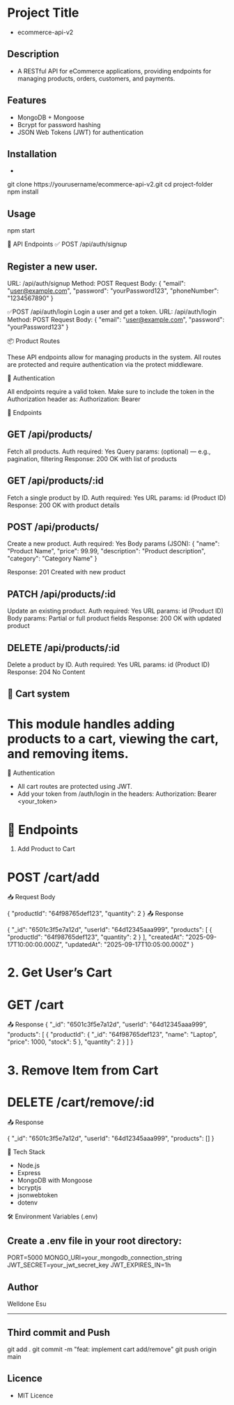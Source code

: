 # Project Title
- ecommerce-api-v2

## Description
- A RESTful API for eCommerce applications, providing endpoints for managing products, orders, customers, and payments.


## Features
- MongoDB + Mongoose
- Bcrypt for password hashing
- JSON Web Tokens (JWT) for authentication



## Installation
- 
git clone https://yourusername/ecommerce-api-v2.git
cd project-folder
npm install

 ## Usage 
 npm start

🧪 API Endpoints
✅ POST /api/auth/signup
## Register a new user.
URL: /api/auth/signup
Method: POST
Request Body:
{
  "email": "user@example.com",
  "password": "yourPassword123",
  "phoneNumber": "1234567890"
}

✅POST /api/auth/login
Login a user and get a token.
URL: /api/auth/login
Method: POST
Request Body:
{
  "email": "user@example.com",
  "password": "yourPassword123"
}

📦 Product Routes

These API endpoints allow for managing products in the system. All routes are protected and require authentication via the protect middleware.

🔐 Authentication

All endpoints require a valid token. Make sure to include the token in the Authorization header as:
Authorization: Bearer <your-token-here>

📘 Endpoints
## GET /api/products/
Fetch all products.
Auth required: Yes
Query params: (optional) — e.g., pagination, filtering
Response: 200 OK with list of products

## GET /api/products/:id
Fetch a single product by ID.
Auth required: Yes
URL params: id (Product ID)
Response: 200 OK with product details

## POST /api/products/
Create a new product.
Auth required: Yes
Body params (JSON):
{
  "name": "Product Name",
  "price": 99.99,
  "description": "Product description",
  "category": "Category Name"
}

Response: 201 Created with new product

## PATCH /api/products/:id
Update an existing product.
Auth required: Yes
URL params: id (Product ID)
Body params: Partial or full product fields
Response: 200 OK with updated product

## DELETE /api/products/:id
Delete a product by ID.
Auth required: Yes
URL params: id (Product ID)
Response: 204 No Content

## 🛒 Cart system
# This module handles adding products to a cart, viewing the cart, and removing items.

🔑 Authentication
- All cart routes are protected using JWT.
- Add your token from /auth/login in the headers:
Authorization: Bearer <your_token>

# 📌 Endpoints
1. Add Product to Cart
# POST /cart/add
📥 Request Body

{
  "productId": "64f98765def123",
  "quantity": 2
}
📤 Response

{
  "_id": "6501c3f5e7a12d",
  "userId": "64d12345aaa999",
  "products": [
    {
      "productId": "64f98765def123",
      "quantity": 2
    }
  ],
  "createdAt": "2025-09-17T10:00:00.000Z",
  "updatedAt": "2025-09-17T10:05:00.000Z"
}

# 2. Get User’s Cart
# GET /cart
📤 Response
{
  "_id": "6501c3f5e7a12d",
  "userId": "64d12345aaa999",
  "products": [
    {
      "productId": {
        "_id": "64f98765def123",
        "name": "Laptop",
        "price": 1000,
        "stock": 5
      },
      "quantity": 2
    }
  ]
}

# 3. Remove Item from Cart
# DELETE /cart/remove/:id
📤 Response

{
  "_id": "6501c3f5e7a12d",
  "userId": "64d12345aaa999",
  "products": []
}


🧰 Tech Stack
- Node.js
- Express
- MongoDB with Mongoose
- bcryptjs
- jsonwebtoken
- dotenv

🛠️ Environment Variables (.env)
## Create a .env file in your root directory:
PORT=5000
MONGO_URI=your_mongodb_connection_string
JWT_SECRET=your_jwt_secret_key
JWT_EXPIRES_IN=1h

## Author
Welldone Esu 

---

## Third commit and Push

git add .
git commit -m "feat: implement cart add/remove"
git push origin main

## Licence
- MIT Licence
